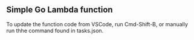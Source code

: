 ## Simple Go Lambda function

To update the function code from VSCode, run Cmd-Shift-B, or manually run thhe command found in tasks.json.
